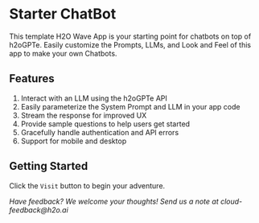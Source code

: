 # Starter ChatBot

This template H2O Wave App is your starting point for chatbots on top of h2oGPTe. Easily customize the Prompts, 
LLMs, and Look and Feel of this app to make your own Chatbots. 

## Features
1. Interact with an LLM using the h2oGPTe API
2. Easily parameterize the System Prompt and LLM in your app code
3. Stream the response for improved UX
4. Provide sample questions to help users get started
5. Gracefully handle authentication and API errors
6. Support for mobile and desktop


## Getting Started

Click the `Visit` button to begin your adventure.

_Have feedback? We welcome your thoughts! Send us a note at cloud-feedback@h2o.ai_